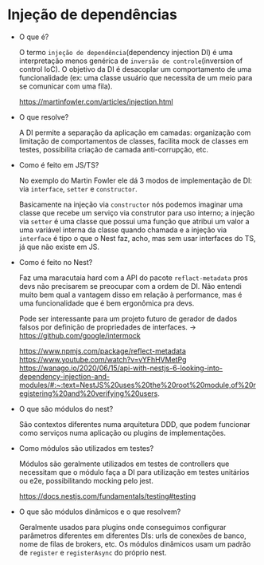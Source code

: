# Injeção de dependências

- O que é?

  O termo `injeção de dependência`(dependency injection DI) é uma interpretação menos genérica de `inversão de controle`(inversion of control IoC). O objetivo da DI é desacoplar um comportamento de uma funcionalidade (ex: uma classe usuário que necessita de um meio para se comunicar com uma fila).

  https://martinfowler.com/articles/injection.html


- O que resolve?

  A DI permite a separação da aplicação em camadas: organização com limitação de comportamentos de classes, facilita mock de classes em testes, possibilita criação de camada anti-corrupção, etc.


- Como é feito em JS/TS?

  No exemplo do Martin Fowler ele dá 3 modos de implementação de DI: via `interface`, `setter` e `constructor`.

  Basicamente na injeção via `constructor` nós podemos imaginar uma classe que recebe um serviço via construtor para uso interno; a injeção via `setter` é uma classe que possui uma função que atribui um valor a uma variável interna da classe quando chamada e a injeção via `interface` é tipo o que o Nest faz, acho, mas sem usar interfaces do TS, já que não existe em JS.

- Como é feito no Nest?

  Faz uma maracutaia hard com a API do pacote `reflact-metadata` pros devs não precisarem se preocupar com a ordem de DI. Não entendi muito bem qual a vantagem disso em relação à performance, mas é uma funcionalidade que é bem ergonômica pra devs. 
  
  Pode ser interessante para um projeto futuro de gerador de dados falsos por definição de propriedades de interfaces. -> https://github.com/google/intermock

  https://www.npmjs.com/package/reflect-metadata
  https://www.youtube.com/watch?v=vYFhHVMetPg
  https://wanago.io/2020/06/15/api-with-nestjs-6-looking-into-dependency-injection-and-modules/#:~:text=NestJS%20uses%20the%20root%20module,of%20registering%20and%20verifying%20users.


- O que são módulos do nest?

  São contextos diferentes numa arquitetura DDD, que podem funcionar como serviços numa aplicação ou plugins de implementações.

- Como módulos são utilizados em testes?

  Módulos são geralmente utilizados em testes de controllers que necessitam que o módulo faça a DI para utilização em testes unitários ou e2e, possibilitando mocking pelo jest.

  https://docs.nestjs.com/fundamentals/testing#testing


- O que são módulos dinâmicos e o que resolvem?

  Geralmente usados para plugins onde conseguimos configurar parâmetros diferentes em diferentes DIs: urls de conexões de banco, nome de filas de brokers, etc. Os módulos dinâmicos usam um padrão de `register` e `registerAsync` do próprio nest.
